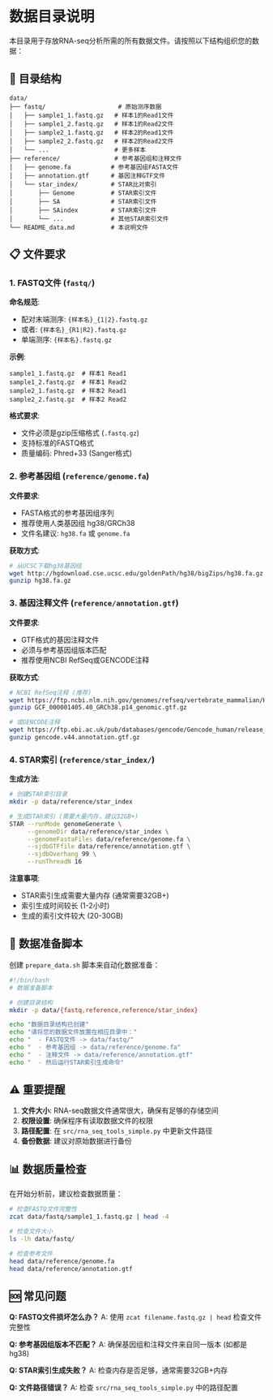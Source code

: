 # 数据目录说明

本目录用于存放RNA-seq分析所需的所有数据文件。请按照以下结构组织您的数据：

## 📁 目录结构

```
data/
├── fastq/                    # 原始测序数据
│   ├── sample1_1.fastq.gz   # 样本1的Read1文件
│   ├── sample1_2.fastq.gz   # 样本1的Read2文件
│   ├── sample2_1.fastq.gz   # 样本2的Read1文件
│   ├── sample2_2.fastq.gz   # 样本2的Read2文件
│   └── ...                  # 更多样本
├── reference/               # 参考基因组和注释文件
│   ├── genome.fa           # 参考基因组FASTA文件
│   ├── annotation.gtf      # 基因注释GTF文件
│   └── star_index/         # STAR比对索引
│       ├── Genome          # STAR索引文件
│       ├── SA              # STAR索引文件
│       ├── SAindex         # STAR索引文件
│       └── ...             # 其他STAR索引文件
└── README_data.md          # 本说明文件
```

## 📋 文件要求

### 1. FASTQ文件 (`fastq/`)

**命名规范**:
- 配对末端测序: `{样本名}_{1|2}.fastq.gz`
- 或者: `{样本名}_{R1|R2}.fastq.gz`
- 单端测序: `{样本名}.fastq.gz`

**示例**:
```
sample1_1.fastq.gz  # 样本1 Read1
sample1_2.fastq.gz  # 样本1 Read2
sample2_1.fastq.gz  # 样本2 Read1
sample2_2.fastq.gz  # 样本2 Read2
```

**格式要求**:
- 文件必须是gzip压缩格式 (`.fastq.gz`)
- 支持标准的FASTQ格式
- 质量编码: Phred+33 (Sanger格式)

### 2. 参考基因组 (`reference/genome.fa`)

**文件要求**:
- FASTA格式的参考基因组序列
- 推荐使用人类基因组 hg38/GRCh38
- 文件名建议: `hg38.fa` 或 `genome.fa`

**获取方式**:
```bash
# 从UCSC下载hg38基因组
wget http://hgdownload.cse.ucsc.edu/goldenPath/hg38/bigZips/hg38.fa.gz
gunzip hg38.fa.gz
```

### 3. 基因注释文件 (`reference/annotation.gtf`)

**文件要求**:
- GTF格式的基因注释文件
- 必须与参考基因组版本匹配
- 推荐使用NCBI RefSeq或GENCODE注释

**获取方式**:
```bash
# NCBI RefSeq注释 (推荐)
wget https://ftp.ncbi.nlm.nih.gov/genomes/refseq/vertebrate_mammalian/Homo_sapiens/latest_assembly_versions/GCF_000001405.40_GRCh38.p14/GCF_000001405.40_GRCh38.p14_genomic.gtf.gz
gunzip GCF_000001405.40_GRCh38.p14_genomic.gtf.gz

# 或GENCODE注释
wget https://ftp.ebi.ac.uk/pub/databases/gencode/Gencode_human/release_44/gencode.v44.annotation.gtf.gz
gunzip gencode.v44.annotation.gtf.gz
```

### 4. STAR索引 (`reference/star_index/`)

**生成方法**:
```bash
# 创建STAR索引目录
mkdir -p data/reference/star_index

# 生成STAR索引 (需要大量内存，建议32GB+)
STAR --runMode genomeGenerate \
     --genomeDir data/reference/star_index \
     --genomeFastaFiles data/reference/genome.fa \
     --sjdbGTFfile data/reference/annotation.gtf \
     --sjdbOverhang 99 \
     --runThreadN 16
```

**注意事项**:
- STAR索引生成需要大量内存 (通常需要32GB+)
- 索引生成时间较长 (1-2小时)
- 生成的索引文件较大 (20-30GB)

## 🔧 数据准备脚本

创建 `prepare_data.sh` 脚本来自动化数据准备：

```bash
#!/bin/bash
# 数据准备脚本

# 创建目录结构
mkdir -p data/{fastq,reference,reference/star_index}

echo "数据目录结构已创建"
echo "请将您的数据文件放置在相应目录中："
echo "  - FASTQ文件 -> data/fastq/"
echo "  - 参考基因组 -> data/reference/genome.fa"
echo "  - 注释文件 -> data/reference/annotation.gtf"
echo "  - 然后运行STAR索引生成命令"
```

## ⚠️ 重要提醒

1. **文件大小**: RNA-seq数据文件通常很大，确保有足够的存储空间
2. **权限设置**: 确保程序有读取数据文件的权限
3. **路径配置**: 在 `src/rna_seq_tools_simple.py` 中更新文件路径
4. **备份数据**: 建议对原始数据进行备份

## 📊 数据质量检查

在开始分析前，建议检查数据质量：

```bash
# 检查FASTQ文件完整性
zcat data/fastq/sample1_1.fastq.gz | head -4

# 检查文件大小
ls -lh data/fastq/

# 检查参考文件
head data/reference/genome.fa
head data/reference/annotation.gtf
```

## 🆘 常见问题

**Q: FASTQ文件损坏怎么办？**
A: 使用 `zcat filename.fastq.gz | head` 检查文件完整性

**Q: 参考基因组版本不匹配？**
A: 确保基因组和注释文件来自同一版本 (如都是hg38)

**Q: STAR索引生成失败？**
A: 检查内存是否足够，通常需要32GB+内存

**Q: 文件路径错误？**
A: 检查 `src/rna_seq_tools_simple.py` 中的路径配置 